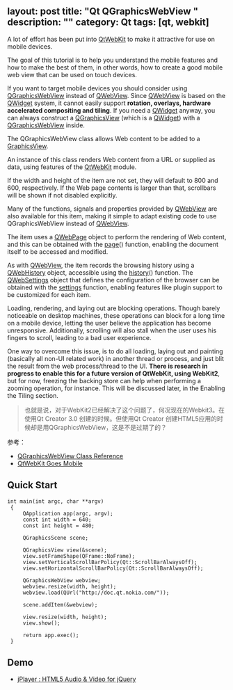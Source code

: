 layout: post
title: "Qt QGraphicsWebView "
description: ""
category: Qt
tags: [qt, webkit]
---

A lot of effort has been put into [QtWebKit](http://qt-project.org/doc/qt-4.8/qtwebkit.html) to make it attractive for use on mobile devices.

The goal of this tutorial is to help you understand the mobile features and how to make the best of them, in other words, how to create a good mobile web view that can be used on touch devices.

If you want to target mobile devices you should consider using [QGraphicsWebView](http://qt-project.org/doc/qt-4.8/qgraphicswebview.html) instead of [QWebView](http://qt-project.org/doc/qt-4.8/qwebview.html). Since [QWebView](http://qt-project.org/doc/qt-4.8/qwebview.html) is based on the [QWidget](http://qt-project.org/doc/qt-4.8/qwidget.html) system, it cannot easily support __rotation, overlays, hardware accelerated compositing and tiling__. If you need a [QWidget](http://qt-project.org/doc/qt-4.8/qwidget.html) anyway, you can always construct a [QGraphicsView](http://qt-project.org/doc/qt-4.8/qgraphicsview.html) (which is a [QWidget](http://qt-project.org/doc/qt-4.8/qwidget.html)) with a [QGraphicsWebView](http://qt-project.org/doc/qt-4.8/qgraphicswebview.html) inside.

<!-- more -->

The QGraphicsWebView class allows Web content to be added to a [GraphicsView](http://qt-project.org/doc/qt-4.8/graphicsview.html#graphicsview).

An instance of this class renders Web content from a URL or supplied as data, using features of the [QtWebKit](http://qt-project.org/doc/qt-4.8/qtwebkit.html) module.

If the width and height of the item are not set, they will default to 800 and 600, respectively. If the Web page contents is larger than that, scrollbars will be shown if not disabled explicitly.

Many of the functions, signals and properties provided by [QWebView](http://qt-project.org/doc/qt-4.8/qwebview.html) are also available for this item, making it simple to adapt existing code to use QGraphicsWebView instead of [QWebView](qwebview.html).

The item uses a [QWebPage](http://qt-project.org/doc/qt-4.8/qwebpage.html) object to perform the rendering of Web content, and this can be obtained with the [page](qgraphicswebview.html#page)() function, enabling the document itself to be accessed and modified.

As with [QWebView](http://qt-project.org/doc/qt-4.8/qwebview.html), the item records the browsing history using a [QWebHistory](http://qt-project.org/doc/qt-4.8/qwebhistory.html) object, accessible using the [history](http://qt-project.org/doc/qt-4.8/qgraphicswebview.html#history)() function. The [QWebSettings](http://qt-project.org/doc/qt-4.8/qwebsettings.html) object that defines the configuration of the browser can be obtained with the [settings](http://qt-project.org/doc/qt-4.8/qgraphicswebview.html#settings) function, enabling features like plugin support to be customized for each item.

Loading, rendering, and laying out are blocking operations. Though barely noticeable on desktop machines, these operations can block for a long time on a mobile device, letting the user believe the application has become unresponsive. Additionally, scrolling will also stall when the user uses his fingers to scroll, leading to a bad user experience.

One way to overcome this issue, is to do all loading, laying out and painting (basically all non-UI related work) in another thread or process, and just blit the result from the web process/thread to the UI. __There is research in progress to enable this for a future version of QtWebKit, using WebKit2__, but for now, freezing the backing store can help when performing a zooming operation, for instance. This will be discussed later, in the Enabling the Tiling section.

> 也就是说，对于WebKit2已经解决了这个问题了，何况现在的Webkit3。在使用Qt Creator 3.0 创建的时候。但使用Qt Creator 创建HTML5应用的时候却是用QGraphicsWebView，这是不是过期了的？

参考：

- [QGraphicsWebView Class Reference](http://qt-project.org/doc/qt-4.8/qgraphicswebview.html#details)
- [QtWebKit Goes Mobile](http://qt-project.org/doc/qt-4.8/qtwebkit-goes-mobile.html)

## Quick Start

	int main(int argc, char **argv)
	 {
	     QApplication app(argc, argv);
	     const int width = 640;
	     const int height = 480;

	     QGraphicsScene scene;

	     QGraphicsView view(&scene);
	     view.setFrameShape(QFrame::NoFrame);
	     view.setVerticalScrollBarPolicy(Qt::ScrollBarAlwaysOff);
	     view.setHorizontalScrollBarPolicy(Qt::ScrollBarAlwaysOff);

	     QGraphicsWebView webview;
	     webview.resize(width, height);
	     webview.load(QUrl("http://doc.qt.nokia.com/"));

	     scene.addItem(&webview);

	     view.resize(width, height);
	     view.show();

	     return app.exec();
	 }

## Demo

- [jPlayer : HTML5 Audio & Video for jQuery](http://www.jplayer.org/)